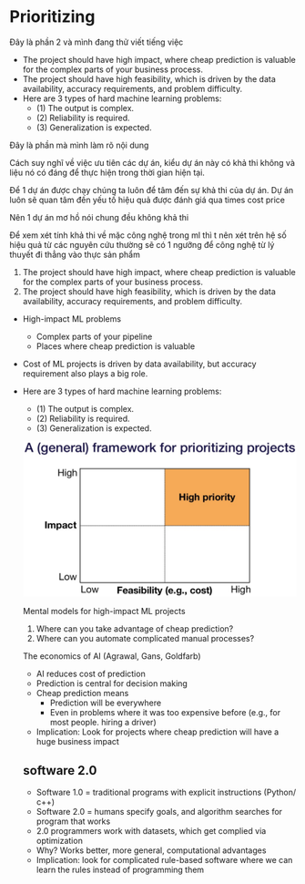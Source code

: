 # Prioritizing

Đây là phần 2 và mình đang thử viết tiếng việc

* The project should have high impact, where cheap prediction is valuable for the complex parts of your business process.
* The project should have high feasibility, which is driven by the data availability, accuracy requirements, and problem difficulty.
* Here are 3 types of hard machine learning problems:
    * (1) The output is complex.
    * (2) Reliability is required.
    * (3) Generalization is expected.

Đây là phần mà mình làm rõ nội dung

Cách suy nghĩ về việc ưu tiên các dự án, kiểu dự án này có khả thi không và liệu nó có đáng để thực hiện trong thời gian hiện tại.

Để 1 dự án được chạy chúng ta luôn để tâm đến sự khả thi của dự án. Dự án luôn sẽ quan tâm đến yếu tố hiệu quả được đánh giá qua times cost price 

Nên 1 dự án mơ hồ nói chung đều không khả thi

Để xem xét tính khả thi về mặc công nghệ trong ml thì t nên xét trên hệ số hiệu quả từ các nguyên cứu thường sẽ có 1 ngưỡng để công nghệ từ lý thuyết đi thẳng vào thực sản phẩm

1. The project should have high impact, where cheap prediction is valuable for the complex parts of your business process.
2. The project should have high feasibility, which is driven by the data availability, accuracy requirements, and problem difficulty.
- High-impact ML problems
    - Complex parts of your pipeline
    - Places where cheap prediction is valuable
- Cost of ML projects is driven by data availability, but accuracy requirement also plays a big role.

- Here are 3 types of hard machine learning problems:
    - (1) The output is complex.
    - (2) Reliability is required.
    - (3) Generalization is expected.

    ![images/prioritizing.png](images/prioritizing.png)

     Mental models for high-impact ML projects

    1. Where can you take advantage of cheap prediction?
    2. Where can you automate complicated manual processes?

    The economics of AI (Agrawal, Gans, Goldfarb)

    - AI reduces cost of prediction
    - Prediction is central for decision making
    - Cheap prediction means
        - Prediction will be everywhere
        - Even in problems where it was too expensive before (e.g., for most people. hiring a driver)
    - Implication: Look for projects where cheap prediction will have a huge business impact

    ## software 2.0

    - Software 1.0 = traditional programs with explicit instructions (Python/ c++)
    - Software 2.0 = humans specify goals, and algorithm searches for program that works
    - 2.0 programmers work with datasets, which get complied via optimization
    - Why? Works better, more general, computational advantages
    - Implication: look for complicated rule-based software where we can learn the rules instead of programming them
